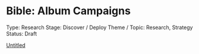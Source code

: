 # Bible: Album Campaigns

Type: Research
Stage: Discover / Deploy
Theme / Topic: Research, Strategy
Status: Draft

[Untitled](Bible%20Album%20Campaigns%2027ad3798725d808aae27d88195d15425/Untitled%2027ad3798725d8011ac4dd83e6b38ee96.csv)